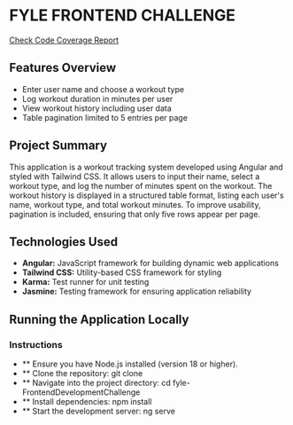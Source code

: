 # FYLE FRONTEND CHALLENGE

<!-- ## Live Demo - [Deployment Link Here] -->

[Check Code Coverage Report](./coverage/index.html)

## Features Overview
- Enter user name and choose a workout type
- Log workout duration in minutes per user
- View workout history including user data
- Table pagination limited to 5 entries per page

## Project Summary
This application is a workout tracking system developed using Angular and styled with Tailwind CSS. It allows users to input their name, select a workout type, and log the number of minutes spent on the workout. The workout history is displayed in a structured table format, listing each user's name, workout type, and total workout minutes. To improve usability, pagination is included, ensuring that only five rows appear per page.

## Technologies Used
- **Angular:** JavaScript framework for building dynamic web applications
- **Tailwind CSS:** Utility-based CSS framework for styling
- **Karma:** Test runner for unit testing
- **Jasmine:** Testing framework for ensuring application reliability

## Running the Application Locally

### Instructions

- ** Ensure you have Node.js installed (version 18 or higher).
- ** Clone the repository:  git clone 
- ** Navigate into the project directory: cd fyle-FrontendDevelopmentChallenge
- ** Install dependencies: npm install
- ** Start the development server: ng serve

